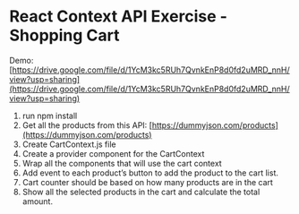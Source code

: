 # React Context API Exercise - Shopping Cart

Demo: [https://drive.google.com/file/d/1YcM3kc5RUh7QvnkEnP8d0fd2uMRD_nnH/view?usp=sharing](https://drive.google.com/file/d/1YcM3kc5RUh7QvnkEnP8d0fd2uMRD_nnH/view?usp=sharing)

1. run npm install
2. Get all the products from this API: [https://dummyjson.com/products](https://dummyjson.com/products)
3. Create CartContext.js file
4. Create a provider component for the CartContext
5. Wrap all the components that will use the cart context
6. Add event to each product’s button to add the product to the cart list.
7. Cart counter should be based on how many products are in the cart
8. Show all the selected products in the cart and calculate the total amount.
